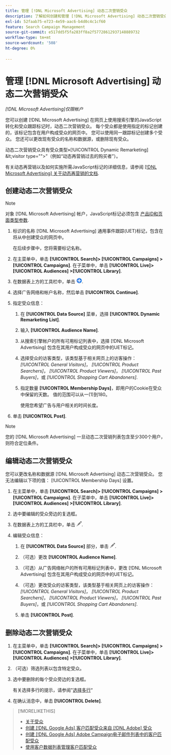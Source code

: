 ```yaml
---
title: 管理 [!DNL Microsoft Advertising] 动态二次营销受众
description: 了解如何创建和管理 [!DNL Microsoft Advertising] 动态二次营销受众。
exl-id: 52faab75-e723-4e59-aac6-b4d0c4c1cf60
feature: Search Campaign Management
source-git-commit: e517dd5f5fa283ff8a2f57728612937148889732
workflow-type: tm+mt
source-wordcount: '508'
ht-degree: 0%

---
```


# 管理 [!DNL Microsoft Advertising] 动态二次营销受众

*[!DNL Microsoft Advertising]仅限帐户*

您可以创建 [!DNL Microsoft Advertising] 在网页上使用搜索引擎的JavaScript转化和受众跟踪标记时，动态二次营销受众。 每个受众都是使用指定的标记创建的，该标记包含在用户构成受众的网页中。 您可以使用同一跟踪标记创建多个受众。 您还可以更改现有受众的名称和数据源，或删除现有受众。

动态二次营销受众具有受众类型»[!UICONTROL Dynamic Remarketing] \&lt;visitor type=&quot;&quot;>”（例如“动态再营销过去的购买者”）。

有关动态再营销以及如何实施所需JavaScript标记的详细信息，请参阅 [[!DNL Microsoft Advertising] 关于动态再营销的文档](https://help.ads.microsoft.com/#apex/ads/en/56910).

## 创建动态二次营销受众

>[!NOTE]
>
>对象 [!DNL Microsoft Advertising] 帐户，JavaScript标记必须包含 [产品ID和页面类型参数](https://help.ads.microsoft.com/#apex/ads/en/56910/1/#exp85).

1. 标识的名称 [!DNL Microsoft Advertising] 通用事件跟踪(UET)标记，包含在将从中创建受众的网页中。

   在后续步骤中，您将需要标记名称。

1. 在主菜单中，单击 **[!UICONTROL Search]> [!UICONTROL Campaigns] >[!UICONTROL Campaigns]**. 在子菜单中，单击 **[!UICONTROL Live]> [!UICONTROL Audiences] >[!UICONTROL Library]**.

1. 在数据表上方的工具栏中，单击 ![创建](/help/search-social-commerce/assets/add.png "创建").

1. 选择广告网络和帐户名称，然后单击 **[!UICONTROL Continue]**.

1. 指定受众信息：

   1. 在 **[!UICONTROL Data Source]** 菜单，选择 **[!UICONTROL Dynamic Remarketing List]**.

   1. 输入 **[!UICONTROL Audience Name]**.

   1. 从搜索引擎帐户的所有可用标记列表中，选择 [!DNL Microsoft Advertising] 包含在其用户构成受众的网页中的UET标记。

   1. 选择受众的访客类型，该类型基于相关网页上的访客操作： *[!UICONTROL General Visitors]*， *[!UICONTROL Product Searchers]*， *[!UICONTROL Product Viewers]*， *[!UICONTROL Past Buyers]*，或 *[!UICONTROL Shopping Cart Abandoners]*.

   1. 指定数量 **[!UICONTROL Membership Days]**，即用户的Cookie在受众中保留的天数。 值的范围可以从一(1)到180。

      使用您希望广告与用户相关的时间长度。

1. 单击 **[!UICONTROL Post]**.

>[!NOTE]
>
>您的 [!DNL Microsoft Advertising] 一旦动态二次营销列表包含至少300个用户，则符合定位条件。

## 编辑动态二次营销受众

您可以更改名称和数据源 [!DNL Microsoft Advertising] 动态二次营销受众。 您无法编辑以下项的值： [!UICONTROL Membership Days] 设置。

1. 在主菜单中，单击 **[!UICONTROL Search]> [!UICONTROL Campaigns] >[!UICONTROL Campaigns]**. 在子菜单中，单击 **[!UICONTROL Live]> [!UICONTROL Audiences] >[!UICONTROL Library]**.

1. 选中要编辑的受众旁边的复选框。

1. 在数据表上方的工具栏中，单击 ![编辑](/help/search-social-commerce/assets/edit.png "编辑").

1. 编辑受众信息：

   1. 在 **[!UICONTROL Data Source]** 部分，单击 ![编辑](/help/search-social-commerce/assets/edit.png "编辑").

   1. （可选）更改 **[!UICONTROL Audience Name]**.

   1. （可选）从广告网络帐户的所有可用标记列表中，更改 [!DNL Microsoft Advertising] 包含在其用户构成受众的网页中的UET标记。

   1. （可选）更改受众的访客类型，该类型基于相关网页上的访客操作： *[!UICONTROL General Visitors]*， *[!UICONTROL Product Searchers]*， *[!UICONTROL Product Viewers]*， *[!UICONTROL Past Buyers]*，或 *[!UICONTROL Shopping Cart Abandoners]*.

   1. 单击 **[!UICONTROL Post]**.

## 删除动态二次营销受众

1. 在主菜单中，单击 **[!UICONTROL Search]> [!UICONTROL Campaigns] >[!UICONTROL Campaigns]**. 在子菜单中，单击 **[!UICONTROL Live]> [!UICONTROL Audiences] >[!UICONTROL Library]**.

1. （可选）筛选列表以包含特定受众。

1. 选中要删除的每个受众旁边的复选框。

   有关选择多行的提示，请参阅&quot;[选择多行](/help/search-social-commerce/common-tasks/navigation-editing-selection/multiple-rows-select.md)“

1. 在确认消息中，单击 **[!UICONTROL Delete]**.

>[!MORELIKETHIS]
>
>* [关于受众](audience-about.md)
>* [创建 [!DNL Google Ads] 客户匹配受众来自 [!DNL Adobe] 受众](google-audience-from-adobe-audience.md)
>* [创建 [!DNL Google Ads] Adobe Campaign电子邮件列表中的客户匹配受众](google-audience-from-campaign-email-list.md)
>* [使用客户数据列表管理客户匹配受众](audience-from-customer-data-list.md)
